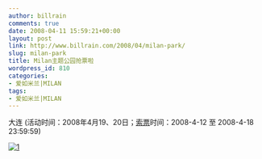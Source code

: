 ```yaml
---
author: billrain
comments: true
date: 2008-04-11 15:59:21+00:00
layout: post
link: http://www.billrain.com/2008/04/milan-park/
slug: milan-park
title: Milan主题公园抢票啦
wordpress_id: 810
categories:
- 爱如米兰|MILAN
tags:
- 爱如米兰|MILAN
---
```


大连 (活动时间：2008年4月19、20日；[索票](http://acmilan.espnstar.com.cn/ac/milanpark.htm)时间：2008-4-12 至 2008-4-18 23:59:59)

[![1](http://www.billrain.com/wp-content/uploads/2008/04/1-thumb.jpg)](http://www.billrain.com/wp-content/uploads/2008/04/11.jpg)
